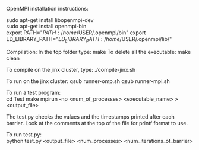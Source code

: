 OpenMPI installation instructions:  

sudo apt-get install libopenmpi-dev  
sudo apt-get install openmpi-bin  
export PATH="$PATH:/home/$USER/.openmpi/bin"
export LD_LIBRARY_PATH="$LD_LIBRARY_PATH:/home/$USER/.openmpi/lib/"

Compilation:
In the top folder type:
make
To delete all the executable:
make clean

To compile on the jinx cluster, type:
./compile-jinx.sh

To run on the jinx cluster:
qsub runner-omp.sh
qsub runner-mpi.sh

To run a test program:  
cd Test
make
mpirun -np <num_of_processes> <executable_name> > <output_file>
  
The test.py checks the values and the timestamps printed after each barrier. Look at the comments at the top of the file for printf format to use.  

To run test.py:  
python test.py <output_file> <num_processes> <num_iterations_of_barrier>



